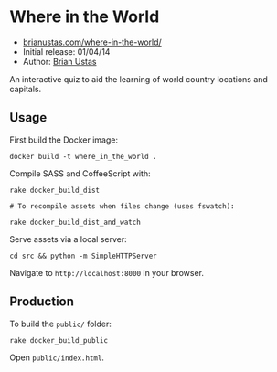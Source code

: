 # Where in the World

- [brianustas.com/where-in-the-world/](http://brianustas.com/where-in-the-world/)
- Initial release: 01/04/14
- Author: [Brian Ustas](http://brianustas.com)

An interactive quiz to aid the learning of world country locations and capitals.

## Usage

First build the Docker image:

    docker build -t where_in_the_world .

Compile SASS and CoffeeScript with:

    rake docker_build_dist

    # To recompile assets when files change (uses fswatch):

    rake docker_build_dist_and_watch

Serve assets via a local server:

    cd src && python -m SimpleHTTPServer

Navigate to `http://localhost:8000` in your browser.

## Production

To build the `public/` folder:

    rake docker_build_public

Open `public/index.html`.
